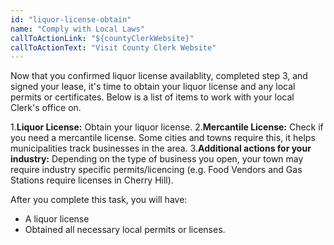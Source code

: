 ```yaml
---
id: "liquor-license-obtain"
name: "Comply with Local Laws"
callToActionLink: "${countyClerkWebsite}"
callToActionText: "Visit County Clerk Website"
---
```


Now that you confirmed liquor license availablity, completed step 3, and signed your lease, it's time to obtain your liquor license and any local permits or certificates. Below is a list of items to work with your local Clerk's office on.

1.**Liquor License:** Obtain your liquor license.
2.**Mercantile License:** Check if you need a mercantile license. Some cities and towns require this, it helps municipalities track businesses in the area.
3.**Additional actions for your industry:** Depending on the type of business you open, your town may require industry specific permits/licencing (e.g. Food Vendors and Gas Stations require licenses in Cherry Hill).

After you complete this task, you will have:
- A liquor license
- Obtained all necessary local permits or licenses.
